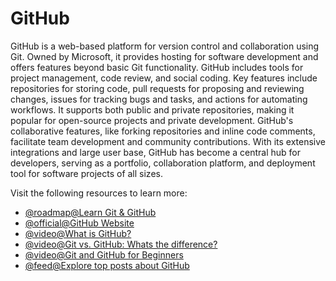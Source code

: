 # GitHub

GitHub is a web-based platform for version control and collaboration using Git. Owned by Microsoft, it provides hosting for software development and offers features beyond basic Git functionality. GitHub includes tools for project management, code review, and social coding. Key features include repositories for storing code, pull requests for proposing and reviewing changes, issues for tracking bugs and tasks, and actions for automating workflows. It supports both public and private repositories, making it popular for open-source projects and private development. GitHub's collaborative features, like forking repositories and inline code comments, facilitate team development and community contributions. With its extensive integrations and large user base, GitHub has become a central hub for developers, serving as a portfolio, collaboration platform, and deployment tool for software projects of all sizes.

Visit the following resources to learn more:

- [@roadmap@Learn Git & GitHub](https://roadmap.sh/git-github)
- [@official@GitHub Website](https://github.com)
- [@video@What is GitHub?](https://www.youtube.com/watch?v=w3jLJU7DT5E)
- [@video@Git vs. GitHub: Whats the difference?](https://www.youtube.com/watch?v=wpISo9TNjfU)
- [@video@Git and GitHub for Beginners](https://www.youtube.com/watch?v=RGOj5yH7evk)
- [@feed@Explore top posts about GitHub](https://app.daily.dev/tags/github?ref=roadmapsh)
